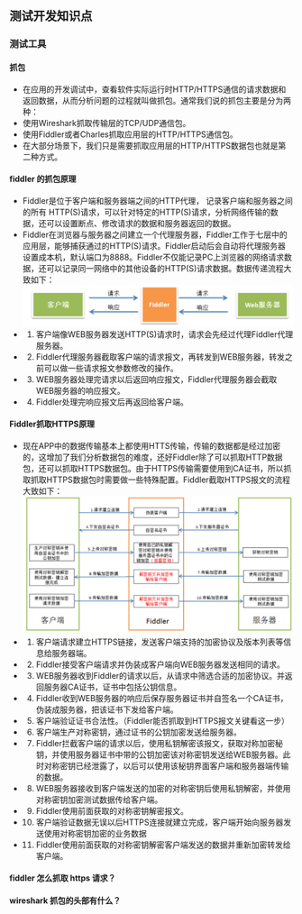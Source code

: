 ## 测试开发知识点
### 测试工具
#### 抓包
- 在应用的开发调试中，查看软件实际运行时HTTP/HTTPS通信的请求数据和返回数据，从而分析问题的过程就叫做抓包。通常我们说的抓包主要是分为两种：
- 使用Wireshark抓取传输层的TCP/UDP通信包。
- 使用Fiddler或者Charles抓取应用层的HTTP/HTTPS通信包。
- 在大部分场景下，我们只是需要抓取应用层的HTTP/HTTPS数据包也就是第二种方式。

#### fiddler 的抓包原理
- Fiddler是位于客户端和服务器端之间的HTTP代理， 记录客户端和服务器之间的所有 HTTP(S)请求，可以针对特定的HTTP(S)请求，分析网络传输的数据，还可以设置断点、修改请求的数据和服务器返回的数据。
- Fiddler在浏览器与服务器之间建立一个代理服务器，Fiddler工作于七层中的应用层，能够捕获通过的HTTP(S)请求。Fiddler启动后会自动将代理服务器设置成本机，默认端口为8888。Fiddler不仅能记录PC上浏览器的网络请求数据，还可以记录同一网络中的其他设备的HTTP(S)请求数据。数据传递流程大致如下：
![Alt text](pic/image1.png)
- 1) 客户端像WEB服务器发送HTTP(S)请求时，请求会先经过代理Fiddler代理服务器。
- 2) Fiddler代理服务器截取客户端的请求报文，再转发到WEB服务器，转发之前可以做一些请求报文参数修改的操作。
- 3) WEB服务器处理完请求以后返回响应报文，Fiddler代理服务器会截取WEB服务器的响应报文。
- 4) Fiddler处理完响应报文后再返回给客户端。
#### Fiddler抓取HTTPS原理
- 现在APP中的数据传输基本上都使用HTTS传输，传输的数据都是经过加密的，这增加了我们分析数据包的难度，还好Fiddler除了可以抓取HTTP数据包，还可以抓取HTTPS数据包。由于HTTPS传输需要使用到CA证书，所以抓取抓取HTTPS数据包时需要做一些特殊配置。Fiddler截取HTTPS报文的流程大致如下：
![Alt text](pic/image2.png)
- 1) 客户端请求建立HTTPS链接，发送客户端支持的加密协议及版本列表等信息给服务器端。
- 2) Fiddler接受客户端请求并伪装成客户端向WEB服务器发送相同的请求。
- 3) WEB服务器收到Fiddler的请求以后，从请求中筛选合适的加密协议。并返回服务器CA证书，证书中包括公钥信息。
- 4) Fiddler收到WEB服务器的响应后保存服务器证书并自签名一个CA证书，伪装成服务器，把该证书下发给客户端。
- 5) 客户端验证证书合法性。（Fiddler能否抓取到HTTPS报文关键看这一步）
- 6) 客户端生产对称密钥，通过证书的公钥加密发送给服务器。
- 7) Fiddler拦截客户端的请求以后，使用私钥解密该报文，获取对称加密秘钥，并使用服务器证书中带的公钥加密该对称密钥发送给WEB服务器。此时对称密钥已经泄露了，以后可以使用该秘钥界面客户端和服务器端传输的数据。
- 8) WEB服务器接收到客户端发送的加密的对称密钥后使用私钥解密，并使用对称密钥加密测试数据传给客户端。
- 9) Fiddler使用前面获取的对称密钥解密报文。
- 10) 客户端验证数据无误以后HTTPS连接就建立完成，客户端开始向服务器发送使用对称密钥加密的业务数据
- 11) Fiddler使用前面获取的对称密钥解密客户端发送的数据并重新加密转发给客户端。

#### fiddler 怎么抓取 https 请求？

#### wireshark 抓包的头部有什么？